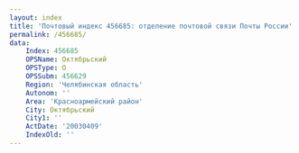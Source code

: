 ```yaml
---
layout: index
title: 'Почтовый индекс 456685: отделение почтовой связи Почты России'
permalink: /456685/
data:
    Index: 456685
    OPSName: Октябрьский
    OPSType: О
    OPSSubm: 456629
    Region: 'Челябинская область'
    Autonom: ''
    Area: 'Красноармейский район'
    City: Октябрьский
    City1: ''
    ActDate: '20030409'
    IndexOld: ''
---
```

